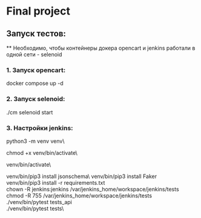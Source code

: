 # Final project
## Запуск тестов:

** Необходимо, чтобы контейнеры докера opencart и jenkins работали в одной сети - selenoid 
### 1. Запуск opencart:

docker compose up -d

### 2. Запуск selenoid:

./cm selenoid start

### 3. Настройки jenkins: 

python3 -m venv venv\

chmod +x venv/bin/activate\

venv/bin/activate\

venv/bin/pip3 install jsonschema\ 
venv/bin/pip3 install Faker\
venv/bin/pip3 install -r requirements.txt\
chown -R jenkins:jenkins /var/jenkins_home/workspace/jenkins/tests\
chmod -R 755 /var/jenkins_home/workspace/jenkins/tests\
./venv/bin/pytest tests_api\
./venv/bin/pytest tests\
